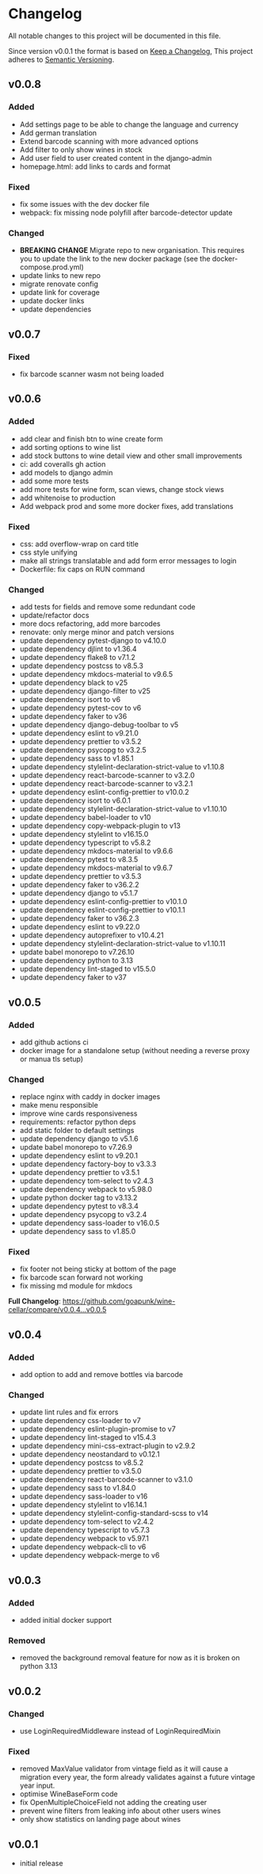 # Changelog

All notable changes to this project will be documented in this file.

Since version v0.0.1 the format is based on [Keep a Changelog](https://keepachangelog.com/en/1.0.0/),
This project adheres to [Semantic Versioning](https://semver.org/spec/v2.0.0.html).

## v0.0.8

### Added

- Add settings page to be able to change the language and currency
- Add german translation
- Extend barcode scanning with more advanced options
- Add filter to only show wines in stock
- Add user field to user created content in the django-admin
- homepage.html: add links to cards and format

### Fixed

- fix some issues with the dev docker file
- webpack: fix missing node polyfill after barcode-detector update

### Changed

- **BREAKING CHANGE** Migrate repo to new organisation. This requires you to
  update the link to the new docker package (see the docker-compose.prod.yml)
- update links to new repo
- migrate renovate config
- update link for coverage
- update docker links
- update dependencies

## v0.0.7

### Fixed

- fix barcode scanner wasm not being loaded

## v0.0.6

### Added

- add clear and finish btn to wine create form
- add sorting options to wine list
- add stock buttons to wine detail view and other small improvements
- ci: add coveralls gh action
- add models to django admin
- add some more tests
- add more tests for wine form, scan views, change stock views
- add whitenoise to production
- Add webpack prod and some more docker fixes, add translations

### Fixed

- css: add overflow-wrap on card title
- css style unifying
- make all strings translatable and add form error messages to login
- Dockerfile: fix caps on RUN command

### Changed

- add tests for fields and remove some redundant code
- update/refactor docs
- more docs refactoring, add more barcodes
- renovate: only merge minor and patch versions
- update dependency pytest-django to v4.10.0
- update dependency djlint to v1.36.4
- update dependency flake8 to v7.1.2
- update dependency postcss to v8.5.3
- update dependency mkdocs-material to v9.6.5
- update dependency black to v25
- update dependency django-filter to v25
- update dependency isort to v6
- update dependency pytest-cov to v6
- update dependency faker to v36
- update dependency django-debug-toolbar to v5
- update dependency eslint to v9.21.0
- update dependency prettier to v3.5.2
- update dependency psycopg to v3.2.5
- update dependency sass to v1.85.1
- update dependency stylelint-declaration-strict-value to v1.10.8
- update dependency react-barcode-scanner to v3.2.0
- update dependency react-barcode-scanner to v3.2.1
- update dependency eslint-config-prettier to v10.0.2
- update dependency isort to v6.0.1
- update dependency stylelint-declaration-strict-value to v1.10.10
- update dependency babel-loader to v10
- update dependency copy-webpack-plugin to v13
- update dependency stylelint to v16.15.0
- update dependency typescript to v5.8.2
- update dependency mkdocs-material to v9.6.6
- update dependency pytest to v8.3.5
- update dependency mkdocs-material to v9.6.7
- update dependency prettier to v3.5.3
- update dependency faker to v36.2.2
- update dependency django to v5.1.7
- update dependency eslint-config-prettier to v10.1.0
- update dependency eslint-config-prettier to v10.1.1
- update dependency faker to v36.2.3
- update dependency eslint to v9.22.0
- update dependency autoprefixer to v10.4.21
- update dependency stylelint-declaration-strict-value to v1.10.11
- update babel monorepo to v7.26.10
- update dependency python to 3.13
- update dependency lint-staged to v15.5.0
- update dependency faker to v37

## v0.0.5

### Added

- add github actions ci
- docker image for a standalone setup (without needing a reverse proxy or manua
  tls setup)

### Changed

- replace nginx with caddy in docker images
- make menu responsible
- improve wine cards responsiveness
- requirements: refactor python deps
- add static folder to default settings
- update dependency django to v5.1.6
- update babel monorepo to v7.26.9
- update dependency eslint to v9.20.1
- update dependency factory-boy to v3.3.3
- update dependency prettier to v3.5.1
- update dependency tom-select to v2.4.3
- update dependency webpack to v5.98.0
- update python docker tag to v3.13.2
- update dependency pytest to v8.3.4
- update dependency psycopg to v3.2.4
- update dependency sass-loader to v16.0.5
- update dependency sass to v1.85.0

### Fixed

- fix footer not being sticky at bottom of the page
- fix barcode scan forward not working
- fix missing md module for mkdocs

**Full Changelog**: https://github.com/goapunk/wine-cellar/compare/v0.0.4...v0.0.5

## v0.0.4

### Added

- add option to add and remove bottles via barcode

### Changed

- update lint rules and fix errors
- update dependency css-loader to v7
- update dependency eslint-plugin-promise to v7
- update dependency lint-staged to v15.4.3
- update dependency mini-css-extract-plugin to v2.9.2
- update dependency neostandard to v0.12.1
- update dependency postcss to v8.5.2
- update dependency prettier to v3.5.0
- update dependency react-barcode-scanner to v3.1.0
- update dependency sass to v1.84.0
- update dependency sass-loader to v16
- update dependency stylelint to v16.14.1
- update dependency stylelint-config-standard-scss to v14
- update dependency tom-select to v2.4.2
- update dependency typescript to v5.7.3
- update dependency webpack to v5.97.1
- update dependency webpack-cli to v6
- update dependency webpack-merge to v6

## v0.0.3

### Added

- added initial docker support

### Removed

- removed the background removal feature for now as it is broken on python 3.13

## v0.0.2

### Changed

- use LoginRequiredMiddleware instead of LoginRequiredMixin

### Fixed

- removed MaxValue validator from vintage field as it will cause a migration
  every year, the form already validates against a future vintage year input.
- optimise WineBaseForm code
- fix OpenMultipleChoiceField not adding the creating user
- prevent wine filters from leaking info about other users wines
- only show statistics on landing page about wines

## v0.0.1

- initial release
